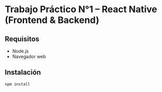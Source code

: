 # Trabajo Práctico N°1 – React Native (Frontend & Backend)

##  Requisitos

- Node.js
- Navegador web

## Instalación

```bash
npm install




